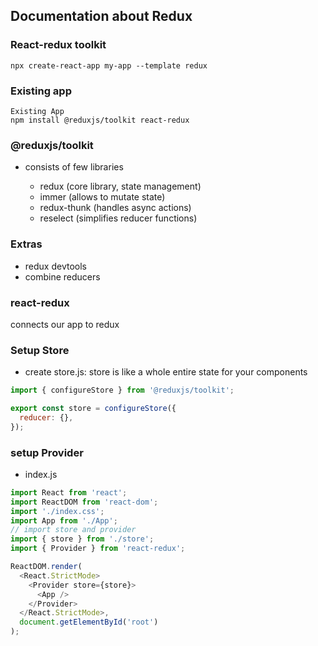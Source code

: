 ## Documentation about Redux

### React-redux toolkit

```
npx create-react-app my-app --template redux
```

### Existing app

```
Existing App
npm install @reduxjs/toolkit react-redux

```

### @reduxjs/toolkit

- consists of few libraries

   - redux (core library, state management)
   - immer (allows to mutate state)
   - redux-thunk (handles async actions)
   - reselect (simplifies reducer functions)

### Extras

   - redux devtools
   - combine reducers

### react-redux

connects our app to redux

### Setup Store

- create store.js: store is like a whole entire state for your components

```js
import { configureStore } from '@reduxjs/toolkit';

export const store = configureStore({
  reducer: {},
});

```

### setup Provider

- index.js

```js
import React from 'react';
import ReactDOM from 'react-dom';
import './index.css';
import App from './App';
// import store and provider
import { store } from './store';
import { Provider } from 'react-redux';

ReactDOM.render(
  <React.StrictMode>
    <Provider store={store}>
      <App />
    </Provider>
  </React.StrictMode>,
  document.getElementById('root')
);
```
